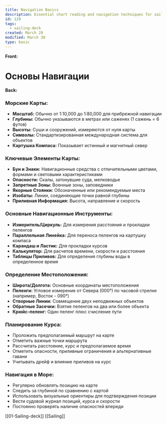 ```yaml
---
title: Navigation Basics
description: Essential chart reading and navigation techniques for sailors
id: 129
tags:
  - sailing-deck
created: March 29
modified: March 30
type: basic
---
```


**Front:**
# Основы Навигации

**Back:**
<div class="nautical-charts">
  <h3>Морские Карты:</h3>
  <ul>
    <li><strong>Масштаб:</strong> Обычно от 1:10,000 до 1:80,000 для прибрежной навигации</li>
    <li><strong>Глубины:</strong> Обычно указываются в метрах или саженях (1 сажень = 6 футов)</li>
    <li><strong>Высоты:</strong> Суши и сооружений, измеряются от нуля карты</li>
    <li><strong>Символы:</strong> Стандартизированная международная система для объектов</li>
    <li><strong>Картушка Компаса:</strong> Показывает истинный и магнитный север</li>
  </ul>
</div>

<div class="chart-elements">
  <h3>Ключевые Элементы Карты:</h3>
  <ul>
    <li><strong>Буи и Знаки:</strong> Навигационные средства с отличительными цветами, формами и световыми характеристиками</li>
    <li><strong>Опасности:</strong> Скалы, затонувшие суда, мелководье</li>
    <li><strong>Запретные Зоны:</strong> Военные зоны, заповедники</li>
    <li><strong>Якорные Стоянки:</strong> Обозначенные или рекомендуемые места</li>
    <li><strong>Изобаты:</strong> Линии, соединяющие точки равной глубины</li>
    <li><strong>Приливная Информация:</strong> Высота, направление и скорость</li>
  </ul>
</div>

<div class="navigation-tools">
  <h3>Основные Навигационные Инструменты:</h3>
  <ul>
    <li><strong>Измеритель/Циркуль:</strong> Для измерения расстояния и прокладки пеленгов</li>
    <li><strong>Параллельная Линейка:</strong> Для переноса пеленгов на картушку компаса</li>
    <li><strong>Карандаш и Ластик:</strong> Для прокладки курсов</li>
    <li><strong>Калькулятор:</strong> Для расчетов времени, скорости и расстояния</li>
    <li><strong>Таблицы Приливов:</strong> Для определения глубины воды в определенное время</li>
  </ul>
</div>

<div class="position-finding">
  <h3>Определение Местоположения:</h3>
  <ul>
    <li><strong>Широта/Долгота:</strong> Основные координаты местоположения</li>
    <li><strong>Пеленги:</strong> Угловое измерение от Севера (000°) по часовой стрелке (например, Восток - 090°)</li>
    <li><strong>Створные Линии:</strong> Совмещение двух неподвижных объектов</li>
    <li><strong>Обратные Засечки:</strong> Взятие пеленгов на два или более объекта</li>
    <li><strong>Крюйс-пеленг:</strong> Один пеленг плюс счисление пути</li>
  </ul>
</div>

<div class="course-planning">
  <h3>Планирование Курса:</h3>
  <ul>
    <li>Проложить предполагаемый маршрут на карте</li>
    <li>Отметить важные точки маршрута</li>
    <li>Рассчитать расстояние, курс и предполагаемое время</li>
    <li>Отметить опасности, приливные ограничения и альтернативные гавани</li>
    <li>Учитывать дрейф и влияние приливов на курс</li>
  </ul>
</div>

<div class="navigation-at-sea">
  <h3>Навигация в Море:</h3>
  <ul>
    <li>Регулярно обновлять позицию на карте</li>
    <li>Следить за глубиной по сравнению с картой</li>
    <li>Использовать визуальные ориентиры для подтверждения позиции</li>
    <li>Вести судовой журнал позиций, курса и скорости</li>
    <li>Постоянно проверять наличие опасностей впереди</li>
  </ul>
</div>

[[01-Sailing-deck]]
[[Sailing]]
